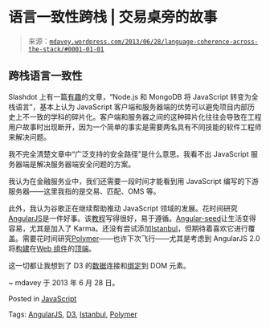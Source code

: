 <!--yml

category: 未分类

date: 2024-05-18 06:23:03

-->

# 语言一致性跨栈 | 交易桌旁的故事

> 来源：[`mdavey.wordpress.com/2013/06/28/language-coherence-across-the-stack/#0001-01-01`](https://mdavey.wordpress.com/2013/06/28/language-coherence-across-the-stack/#0001-01-01)

## 跨栈语言一致性

Slashdot 上有一篇[有趣](http://slashdot.org/topic/bi/node-js-and-mongodb-turn-javascript-into-a-full-stack-language/)的文章，“Node.js 和 MongoDB 将 JavaScript 转变为全栈语言”，基本上认为 JavaScript 客户端和服务器端的优势可以避免项目内部历史上不一致的学科的碎片化。客户端和服务器之间的这种碎片化往往会导致在工程用户故事时出现断开，因为一个简单的事实是需要两名具有不同技能的软件工程师来解决问题。

我不完全清楚文章中“广泛支持的安全路径”是什么意思。我看不出 JavaScript 服务器端是解决服务器端安全问题的方案。

我认为在金融服务业中，我们还需要一段时间才能看到用 JavaScript 编写的下游服务器——这里我指的是交易、匹配、OMS 等。

此外，我认为谷歌正在继续帮助推动 JavaScript 领域的发展。花时间研究[AngularJS](http://angularjs.org/)是一件好事。该[教程](http://docs.angularjs.org/tutorial)写得很好，易于遵循。[Angular-seed](https://github.com/angular/angular-seed)让生活变得容易，尤其是加入了 Karma。还没有尝试添加[Istanbul](http://karma-runner.github.io/0.8/config/coverage.html)，但期待着喜欢它进行覆盖。需要花时间研究[Polymer](http://www.polymer-project.org/)——也许下次飞行——尤其是考虑到 AngularJS 2.0 将[构建](http://www.2ality.com/2013/05/web-components-angular-ember.html)在[Web 组件](http://www.2ality.com/2013/05/google-polymer.html)的[顶端](https://groups.google.com/forum/#!msg/polymer-dev/4RSYaKmbtEk/uYnY3900wpIJ)。

这一切都让我想到了 D3 的[数据](http://www.d3coder.com/2012/06/16/getting-started-with-data-joins/)连接和[绑定](http://bost.ocks.org/mike/join/)到 DOM 元素。

~ mdavey 于 2013 年 6 月 28 日。

Posted in [JavaScript](https://mdavey.wordpress.com/category/languages/javascript/)

Tags: [AngularJS](https://mdavey.wordpress.com/tag/angularjs/), [D3](https://mdavey.wordpress.com/tag/d3/), [Istanbul](https://mdavey.wordpress.com/tag/istanbul/), [Polymer](https://mdavey.wordpress.com/tag/polymer/)
